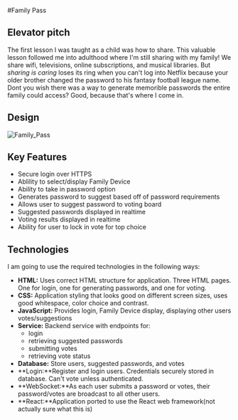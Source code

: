#Family Pass
## **Elevator pitch**
The first lesson I was taught as a child was how to share. This valuable lesson followed me into adulthood where I'm still sharing with my family! We share wifi, televisions, online subscriptions, and musical libraries. But _sharing is caring_ loses its ring when you can't log into Netflix because your older brother changed the password to his fantasy football league name. Dont you wish there was a way to generate memorible passwords the entire family could access? Good, because that's where I come in.

## **Design**

![Family_Pass](https://github.com/adrawcoulson/startup/assets/108026507/11ad797f-e938-4042-8faf-3b5c5ecc6c53)

## **Key Features**
- Secure login over HTTPS
- Ablility to select/display Family Device
- Ability to take in password option
- Generates password to suggest based off of password requirements
- Allows user to suggest password to voting board
- Suggested passwords displayed in realtime
- Voting results displayed in realtime
- Ability for user to lock in vote for top choice

## Technologies
I am going to use the required technologies in the following ways:
- **HTML:** Uses correct HTML structure for application. Three HTML pages. One for login, one for generating passwords, and one for voting.
- **CSS:** Application styling that looks good on different screen sizes, uses good whitespace, color choice and contrast.
- **JavaScript:** Provides login, Family Device display, displaying other users votes/suggestions
- **Service:** Backend service with endpoints for:
    - login
    - retrieving suggested passwords
    - submitting votes
    - retrieving vote status
- **Database:** Store users, suggested passwords, and votes
- **Login:**Register and login users. Credentials securely stored in database. Can't vote unless authenticated.
- **WebSocket:**As each user submits a password or votes, their password/votes are broadcast to all other users. 
- **React:**Application ported to use the React web framework(not actually sure what this is)
